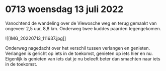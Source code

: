 # 0713 woensdag 13 juli 2022
Vanochtend de wandeling over de Vlewosche weg en terug gemaakt van ongeveer 2,5 uur, 8,8 km. Onderweg twee kuddes paarden tegengekomen.

![[IMG_20220713_111637.jpg]]

Onderweg nagedacht over het verschil tussen verlangen en genieten. Verlangen is gericht op iets in de toekomst, genieten op iets hier en nu. Eigenlijk is genieten van iets dat je nu beleeft beter dan smachten naar iets in de toekomst. 